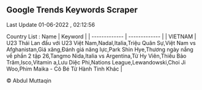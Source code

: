 

## Google Trends Keywords Scraper 
 
Last Update 01-06-2022 , 02:12:56

Country List :
 Name  | Keyword |
| ------------- | ------------- |
| VIETNAM | U23 Thái Lan đấu với U23 Việt Nam,Nadal,Italia,Triệu Quân Sự,Việt Nam vs Afghanistan,Giá xăng,Đánh giá năng lực,Park Shin Hye,Thương ngày nắng về phần 2 tập 26,Tangmo Nida,Italia vs Argentina,Từ Hy Viên,Thiều Bảo Trâm,Isco,Vitamin a,Lưu Diệc Phi,Nations League,Lewandowski,Choi Ji Woo,Phim Maika - Cô Bé Từ Hành Tinh Khác |



© Abdul Muttaqin 
